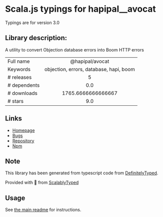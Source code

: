 
# Scala.js typings for hapipal__avocat

Typings are for version 3.0

## Library description:
A utility to convert Objection database errors into Boom HTTP errors

|                    |                 |
| ------------------ | :-------------: |
| Full name          | @hapipal/avocat |
| Keywords           | objection, errors, database, hapi, boom |
| # releases         | 5 |
| # dependents       | 0.0 |
| # downloads        | 1765.6666666666667 |
| # stars            | 9.0 |

## Links
- [Homepage](https://github.com/hapipal/avocat#readme)
- [Bugs](https://github.com/hapipal/avocat/issues)
- [Repository](https://github.com/hapipal/avocat)
- [Npm](https://www.npmjs.com/package/%40hapipal%2Favocat)
    


## Note
This library has been generated from typescript code from [DefinitelyTyped](https://definitelytyped.org).

Provided with :purple_heart: from [ScalablyTyped](https://github.com/oyvindberg/ScalablyTyped)

## Usage
See [the main readme](../../readme.md) for instructions.


